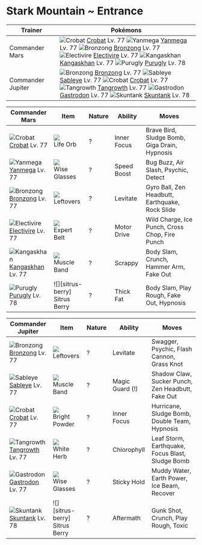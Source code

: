 # Stark Mountain ~ Entrance

Trainer           | Pokémons
---               | ---
Commander Mars    | ![][169]  [Crobat] Lv. 77  ![][469]  [Yanmega] Lv. 77  ![][437]  [Bronzong] Lv. 77 <br> ![][466]  [Electivire] Lv. 77  ![][115]  [Kangaskhan] Lv. 77  ![][432]  [Purugly] Lv. 78
Commander Jupiter | ![][437]  [Bronzong] Lv. 77  ![][302]  [Sableye] Lv. 77  ![][169]  [Crobat] Lv. 77 <br> ![][465]  [Tangrowth] Lv. 77  ![][423]  [Gastrodon] Lv. 77  ![][435]  [Skuntank] Lv. 78

Commander Mars      | Item         | Nature | Ability     | Moves
---                 | ---          | ---    | ---         | ---
![][169]<br> [Crobat] Lv. 77          | ![][life-orb]<br> Life Orb              | ?        | Inner Focus         | Brave Bird, Sludge Bomb, Giga Drain, Hypnosis
![][469]<br> [Yanmega] Lv. 77         | ![][wise-glasses]<br> Wise Glasses      | ?        | Speed Boost         | Bug Buzz, Air Slash, Psychic, Detect
![][437]<br> [Bronzong] Lv. 77        | ![][leftovers]<br> Leftovers            | ?        | Levitate            | Gyro Ball, Zen Headbutt, Earthquake, Rock Slide
![][466]<br> [Electivire] Lv. 77      | ![][expert-belt]<br> Expert Belt        | ?        | Motor Drive         | Wild Charge, Ice Punch, Cross Chop, Fire Punch
![][115]<br> [Kangaskhan] Lv. 77      | ![][muscle-band]<br> Muscle Band        | ?        | Scrappy             | Body Slam, Crunch, Hammer Arm, Fake Out
![][432]<br> [Purugly] Lv. 78         | ![][sitrus-berry]<br> Sitrus Berry      | ?        | Thick Fat           | Body Slam, Play Rough, Fake Out, Hypnosis

Commander Jupiter  | Item          | Nature | Ability         | Moves
---                | ---           | ---    | ---             | ---
![][437]<br> [Bronzong] Lv. 77        | ![][leftovers]<br> Leftovers            | ?        | Levitate            | Swagger, Psychic, Flash Cannon, Grass Knot
![][302]<br> [Sableye] Lv. 77         | ![][muscle-band]<br> Muscle Band        | ?        | Magic Guard (!)     | Shadow Claw, Sucker Punch, Zen Headbutt, Fake Out
![][169]<br> [Crobat] Lv. 77          | ![][bright-powder]<br> Bright Powder    | ?        | Inner Focus         | Hurricane, Sludge Bomb, Double Team, Hypnosis
![][465]<br> [Tangrowth] Lv. 77       | ![][white-herb]<br> White Herb          | ?        | Chlorophyll         | Leaf Storm, Earthquake, Focus Blast, Sludge Bomb
![][423]<br> [Gastrodon] Lv. 77       | ![][wise-glasses]<br> Wise Glasses      | ?        | Sticky Hold         | Muddy Water, Earth Power, Ice Beam, Recover
![][435]<br> [Skuntank] Lv. 78        | ![][sitrus-berry]<br> Sitrus Berry      | ?        | Aftermath           | Gunk Shot, Crunch, Play Rough, Toxic
[115]: https://raw.githubusercontent.com/PokeAPI/sprites/master/sprites/pokemon/115.png "Kangaskhan"
[169]: https://raw.githubusercontent.com/PokeAPI/sprites/master/sprites/pokemon/169.png "Crobat"
[302]: https://raw.githubusercontent.com/PokeAPI/sprites/master/sprites/pokemon/302.png "Sableye"
[423]: https://raw.githubusercontent.com/PokeAPI/sprites/master/sprites/pokemon/423.png "Gastrodon"
[432]: https://raw.githubusercontent.com/PokeAPI/sprites/master/sprites/pokemon/432.png "Purugly"
[435]: https://raw.githubusercontent.com/PokeAPI/sprites/master/sprites/pokemon/435.png "Skuntank"
[437]: https://raw.githubusercontent.com/PokeAPI/sprites/master/sprites/pokemon/437.png "Bronzong"
[465]: https://raw.githubusercontent.com/PokeAPI/sprites/master/sprites/pokemon/465.png "Tangrowth"
[466]: https://raw.githubusercontent.com/PokeAPI/sprites/master/sprites/pokemon/466.png "Electivire"
[469]: https://raw.githubusercontent.com/PokeAPI/sprites/master/sprites/pokemon/469.png "Yanmega"
[Kangaskhan]: /pokemon_changes/115.md
[Crobat]: /pokemon_changes/169.md
[Sableye]: /pokemon_changes/302.md
[Gastrodon]: /pokemon_changes/423.md
[Purugly]: /pokemon_changes/432.md
[Skuntank]: /pokemon_changes/435.md
[Bronzong]: /pokemon_changes/437.md
[Tangrowth]: /pokemon_changes/465.md
[Electivire]: /pokemon_changes/466.md
[Yanmega]: /pokemon_changes/469.md
[bright-powder]: https://raw.githubusercontent.com/PokeAPI/sprites/master/sprites/items/bright-powder.png
[expert-belt]: https://raw.githubusercontent.com/PokeAPI/sprites/master/sprites/items/expert-belt.png
[white-herb]: https://raw.githubusercontent.com/PokeAPI/sprites/master/sprites/items/white-herb.png
[wise-glasses]: https://raw.githubusercontent.com/PokeAPI/sprites/master/sprites/items/wise-glasses.png
[leftovers]: https://raw.githubusercontent.com/PokeAPI/sprites/master/sprites/items/leftovers.png
[life-orb]: https://raw.githubusercontent.com/PokeAPI/sprites/master/sprites/items/life-orb.png
[muscle-band]: https://raw.githubusercontent.com/PokeAPI/sprites/master/sprites/items/muscle-band.png
